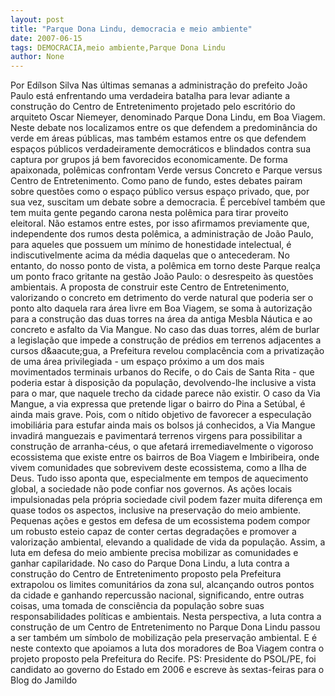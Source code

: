 ```yaml
---
layout: post
title: "Parque Dona Lindu, democracia e meio ambiente"
date: 2007-06-15
tags: DEMOCRACIA,meio ambiente,Parque Dona Lindu
author: None
---
```

Por Ed&iacute;lson Silva
Nas &uacute;ltimas semanas a administra&ccedil;&atilde;o do prefeito Jo&atilde;o Paulo est&aacute; enfrentando uma verdadeira batalha para levar adiante a constru&ccedil;&atilde;o do Centro de Entretenimento projetado pelo escrit&oacute;rio do arquiteto Oscar Niemeyer, denominado Parque Dona Lindu, em Boa Viagem.
Neste debate nos localizamos entre os que defendem a predomin&acirc;ncia do verde em &aacute;reas p&uacute;blicas, mas tamb&eacute;m estamos entre os que defendem espa&ccedil;os p&uacute;blicos verdadeiramente democr&aacute;ticos e blindados contra sua captura por grupos j&aacute; bem favorecidos economicamente.
De forma apaixonada, pol&ecirc;micas confrontam Verde versus Concreto e Parque versus Centro de Entretenimento. Como pano de fundo, estes debates pairam sobre quest&otilde;es como o espa&ccedil;o p&uacute;blico versus espa&ccedil;o privado, que, por sua vez, suscitam um debate sobre a democracia.
&Eacute; perceb&iacute;vel tamb&eacute;m que tem muita gente pegando carona nesta pol&ecirc;mica para tirar proveito eleitoral. N&atilde;o estamos entre estes, por isso afirmamos previamente que, independente dos rumos desta pol&ecirc;mica, a administra&ccedil;&atilde;o de Jo&atilde;o Paulo, para aqueles que possuem um m&iacute;nimo de honestidade intelectual, &eacute; indiscutivelmente acima da m&eacute;dia daquelas que o antecederam.
No entanto, do nosso ponto de vista, a pol&ecirc;mica em torno deste Parque real&ccedil;a um ponto fraco gritante na gest&atilde;o Jo&atilde;o Paulo: o desrespeito &agrave;s quest&otilde;es ambientais. A proposta de construir este Centro de Entretenimento, valorizando o concreto em detrimento do verde natural que poderia ser o ponto alto daquela rara &aacute;rea livre em Boa Viagem, se soma &agrave; autoriza&ccedil;&atilde;o para a constru&ccedil;&atilde;o das duas torres na &aacute;rea da antiga Mesbla N&aacute;utica e ao concreto e asfalto da Via Mangue.
No caso das duas torres, al&eacute;m de burlar a legisla&ccedil;&atilde;o que impede a constru&ccedil;&atilde;o de pr&eacute;dios em terrenos adjacentes a cursos d\&aacute;gua, a Prefeitura revelou complac&ecirc;ncia com a privatiza&ccedil;&atilde;o de uma &aacute;rea privilegiada - um espa&ccedil;o pr&oacute;ximo a um dos mais movimentados terminais urbanos do Recife, o do Cais de Santa Rita - que poderia estar &agrave; disposi&ccedil;&atilde;o da popula&ccedil;&atilde;o, devolvendo-lhe inclusive a vista para o mar, que naquele trecho da cidade parece n&atilde;o existir. 
O caso da Via Mangue, a via expressa que pretende ligar o bairro do Pina a Set&uacute;bal, &eacute; ainda mais grave. Pois, com o n&iacute;tido objetivo de favorecer a especula&ccedil;&atilde;o imobili&aacute;ria para estufar ainda mais os bolsos j&aacute; conhecidos, a Via Mangue invadir&aacute; manguezais e pavimentar&aacute; terrenos virgens para possibilitar a constru&ccedil;&atilde;o de arranha-c&eacute;us, o que afetar&aacute; irremediavelmente o vigoroso ecossistema que existe entre os bairros de Boa Viagem e Imbiribeira, onde vivem comunidades que sobrevivem deste ecossistema, como a Ilha de Deus.
Tudo isso aponta que, especialmente em tempos de aquecimento global, a sociedade n&atilde;o pode confiar nos governos. As a&ccedil;&otilde;es locais impulsionadas pela pr&oacute;pria sociedade civil podem fazer muita diferen&ccedil;a em quase todos os aspectos, inclusive na preserva&ccedil;&atilde;o do meio ambiente. Pequenas a&ccedil;&otilde;es e gestos em defesa de um ecossistema podem compor um robusto esteio capaz de conter certas degrada&ccedil;&otilde;es e promover a valoriza&ccedil;&atilde;o ambiental, elevando a qualidade de vida da popula&ccedil;&atilde;o. Assim, a luta em defesa do meio ambiente precisa mobilizar as comunidades e ganhar capilaridade.
No caso do Parque Dona Lindu, a luta contra a constru&ccedil;&atilde;o do Centro de Entretenimento proposto pela Prefeitura extrapolou os limites comunit&aacute;rios da zona sul, alcan&ccedil;ando outros pontos da cidade e ganhando repercuss&atilde;o nacional, significando, entre outras coisas, uma tomada de consci&ecirc;ncia da popula&ccedil;&atilde;o sobre suas responsabilidades pol&iacute;ticas e ambientais. 
Nesta perspectiva, a luta contra a constru&ccedil;&atilde;o de um Centro de Entretenimento no Parque Dona Lindu passou a ser tamb&eacute;m um s&iacute;mbolo de mobiliza&ccedil;&atilde;o pela preserva&ccedil;&atilde;o ambiental. E &eacute; neste contexto que apoiamos a luta dos moradores de Boa Viagem contra o projeto proposto pela Prefeitura do Recife.
PS: Presidente do PSOL/PE, foi candidato ao governo do Estado em 2006 e escreve &agrave;s sextas-feiras para o Blog do Jamildo 
